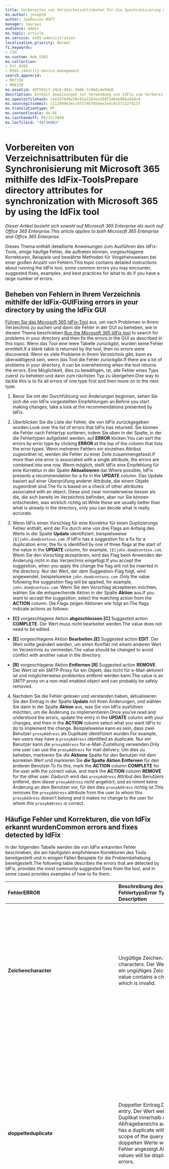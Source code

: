 ```yaml
---
title: Vorbereiten von Verzeichnisattributen für die Synchronisierung mit Microsoft 365 mithilfe des IdFix-Tools
ms.author: josephd
author: JoeDavies-MSFT
manager: laurawi
audience: Admin
ms.topic: article
ms.service: o365-administration
localization_priority: Normal
f1.keywords:
- CSH
ms.custom: Adm_O365
ms.collection:
- Ent_O365
- M365-identity-device-management
search.appverid:
- MET150
- MOE150
ms.assetid: 497593cf-24c6-491c-940b-7c86dcde9de0
description: Enthält Anweisungen zur Verwendung von IdFix zum Vorbereiten und Bereinigen des lokalen Verzeichnisses vor dem Synchronisieren mit Microsoft 365.
ms.openlocfilehash: cae1df048e58c65a3203ea39df18beb986adb0c8
ms.sourcegitcommit: c112869b3ecc0f574b7054ee1edc8c57132f8237
ms.translationtype: MT
ms.contentlocale: de-DE
ms.lasthandoff: 06/15/2020
ms.locfileid: "44736003"
---
```

# <a name="prepare-directory-attributes-for-synchronization-with-microsoft-365-by-using-the-idfix-tool"></a><span data-ttu-id="35b2a-103">Vorbereiten von Verzeichnisattributen für die Synchronisierung mit Microsoft 365 mithilfe des IdFix-Tools</span><span class="sxs-lookup"><span data-stu-id="35b2a-103">Prepare directory attributes for synchronization with Microsoft 365 by using the IdFix tool</span></span>

<span data-ttu-id="35b2a-104">*Dieser Artikel bezieht sich sowohl auf Microsoft 365 Enterprise als auch auf Office 365 Enterprise.*</span><span class="sxs-lookup"><span data-stu-id="35b2a-104">*This article applies to both Microsoft 365 Enterprise and Office 365 Enterprise.*</span></span>

<span data-ttu-id="35b2a-105">Dieses Thema enthält detaillierte Anweisungen zum Ausführen des IdFix-Tools, einige häufige Fehler, die auftreten können, vorgeschlagene Korrekturen, Beispiele und bewährte Methoden für Vorgehensweisen bei einer großen Anzahl von Fehlern.</span><span class="sxs-lookup"><span data-stu-id="35b2a-105">This topic contains detailed instructions about running the IdFix tool, some common errors you may encounter, suggested fixes, examples, and best practices for what to do if you have a large number of errors.</span></span>
  
## <a name="fixing-errors-in-your-directory-by-using-the-idfix-gui"></a><span data-ttu-id="35b2a-106">Beheben von Fehlern in Ihrem Verzeichnis mithilfe der IdFix-GUI</span><span class="sxs-lookup"><span data-stu-id="35b2a-106">Fixing errors in your directory by using the IdFix GUI</span></span>

<span data-ttu-id="35b2a-107">[Führen Sie das Microsoft 365 IdFix-Tool](install-and-run-idfix.md) aus, um nach Problemen in Ihrem Verzeichnis zu suchen und dann die Fehler in der GUI zu beheben, wie in diesem Thema beschrieben.</span><span class="sxs-lookup"><span data-stu-id="35b2a-107">[Run the Microsoft 365 IdFix tool](install-and-run-idfix.md) to search for problems in your directory and then fix the errors in the GUI as described in this topic.</span></span> <span data-ttu-id="35b2a-108">Wenn das Tool eine leere Tabelle zurückgibt, wurden keine Fehler ermittelt.</span><span class="sxs-lookup"><span data-stu-id="35b2a-108">If a blank table is returned by the tool, then no errors were discovered.</span></span> <span data-ttu-id="35b2a-109">Wenn es viele Probleme in Ihrem Verzeichnis gibt, kann es überwältigend sein, wenn das Tool die Fehler zurückgibt.</span><span class="sxs-lookup"><span data-stu-id="35b2a-109">If there are a lot of problems in your directory, it can be overwhelming when the tool returns the errors.</span></span> <span data-ttu-id="35b2a-110">Eine Möglichkeit, dies zu bewältigen, ist, alle Fehler eines Typs zuerst zu beheben und dann zum nächsten Typ zu übergehen.</span><span class="sxs-lookup"><span data-stu-id="35b2a-110">One way to tackle this is to fix all errors of one type first and then move on to the next type.</span></span> 
  
1. <span data-ttu-id="35b2a-111">Bevor Sie mit der Durchführung von Änderungen beginnen, sehen Sie sich die von IdFix vorgestellten Empfehlungen an.</span><span class="sxs-lookup"><span data-stu-id="35b2a-111">Before you start making changes, take a look at the recommendations presented by IdFix.</span></span>
    
2. <span data-ttu-id="35b2a-112">Überblicken Sie die Liste der Fehler, die von IdFix zurückgegeben wurden.</span><span class="sxs-lookup"><span data-stu-id="35b2a-112">Look over the list of errors that IdFix has returned.</span></span> <span data-ttu-id="35b2a-113">Sie können die Fehler nach Fehlertyp sortieren, indem Sie oben in der Spalte, in der die Fehlertypen aufgelistet werden, auf **ERROR** klicken.</span><span class="sxs-lookup"><span data-stu-id="35b2a-113">You can sort the errors by error type by clicking **ERROR** at the top of the column that lists the error types.</span></span> <span data-ttu-id="35b2a-114">Wenn mehreren Fehlern ein einzelnes Attribut zugeordnet ist, werden die Fehler zu einer Zeile zusammengefasst.</span><span class="sxs-lookup"><span data-stu-id="35b2a-114">If more than one error is associated with a single attribute, the errors are combined into one row.</span></span> <span data-ttu-id="35b2a-115">Wenn möglich, stellt IdFix eine Empfehlung für eine Korrektur in der Spalte **Aktualisieren** dar.</span><span class="sxs-lookup"><span data-stu-id="35b2a-115">Where possible, IdFix presents a recommendation for a fix in the **UPDATE** column.</span></span> <span data-ttu-id="35b2a-116">Das Update basiert auf einer Überprüfung anderer Attribute, die einem Objekt zugeordnet sind.</span><span class="sxs-lookup"><span data-stu-id="35b2a-116">The fix is based on a check of other attributes associated with an object.</span></span> <span data-ttu-id="35b2a-117">Diese sind zwar normalerweise besser als die, die sich bereits im Verzeichnis befinden, aber nur Sie können entscheiden, was wirklich richtig ist.</span><span class="sxs-lookup"><span data-stu-id="35b2a-117">While these are usually better than what is already in the directory, only you can decide what is really accurate.</span></span> 
    
3. <span data-ttu-id="35b2a-118">Wenn IdFix einen Vorschlag für eine Korrektur für einen Duplizierungs Fehler enthält, wird der Fix durch eine von drei Flags am Anfang des Werts in der Spalte **Update** identifiziert, beispielsweise `[E]john.doe@contoso.com` .</span><span class="sxs-lookup"><span data-stu-id="35b2a-118">If IdFix has a suggestion for a fix for a duplication error, the fix is identified by one of three flags at the start of the value in the **UPDATE** column, for example,  `[E]john.doe@contoso.com`.</span></span> <span data-ttu-id="35b2a-119">Wenn Sie den Vorschlag akzeptieren, wird das Flag beim Anwenden der Änderung nicht in das Verzeichnis eingefügt.</span><span class="sxs-lookup"><span data-stu-id="35b2a-119">If you accept the suggestion, when you apply the change the flag will not be inserted in the directory.</span></span> <span data-ttu-id="35b2a-120">Nur der Wert, der dem Suggestion-Flag folgt, wird angewendet, beispielsweise `john.doe@contoso.com` .</span><span class="sxs-lookup"><span data-stu-id="35b2a-120">Only the value following the suggestion flag will be applied, for example,  `john.doe@contoso.com`.</span></span> <span data-ttu-id="35b2a-121">Wenn Sie den Vorschlag akzeptieren möchten, wählen Sie die entsprechende Aktion in der Spalte **Aktion** aus.</span><span class="sxs-lookup"><span data-stu-id="35b2a-121">If you want to accept the suggestion, select the matching action from the **ACTION** column.</span></span> <span data-ttu-id="35b2a-122">Die Flags zeigen Aktionen wie folgt an:</span><span class="sxs-lookup"><span data-stu-id="35b2a-122">The flags indicate actions as follows:</span></span> 
    
 - <span data-ttu-id="35b2a-123">**[C]** vorgeschlagene Aktion **abgeschlossen**.</span><span class="sxs-lookup"><span data-stu-id="35b2a-123">**[C]** Suggested action **COMPLETE**.</span></span> <span data-ttu-id="35b2a-124">Der Wert muss nicht bearbeitet werden.</span><span class="sxs-lookup"><span data-stu-id="35b2a-124">The value does not need to be edited.</span></span>
    
 - <span data-ttu-id="35b2a-125">**[E]** vorgeschlagene Aktion **Bearbeiten**.</span><span class="sxs-lookup"><span data-stu-id="35b2a-125">**[E]** Suggested action **EDIT**.</span></span> <span data-ttu-id="35b2a-126">Der Wert sollte geändert werden, um einen Konflikt mit einem anderen Wert im Verzeichnis zu vermeiden.</span><span class="sxs-lookup"><span data-stu-id="35b2a-126">The value should be changed to avoid conflict with another value in the directory.</span></span>
    
 - <span data-ttu-id="35b2a-127">**[R]** vorgeschlagene Aktion **Entfernen**.</span><span class="sxs-lookup"><span data-stu-id="35b2a-127">**[R]** Suggested action **REMOVE**.</span></span> <span data-ttu-id="35b2a-128">Der Wert ist ein SMTP-Proxy für ein Objekt, das nicht für e-Mail-aktiviert ist und möglicherweise problemlos entfernt werden kann.</span><span class="sxs-lookup"><span data-stu-id="35b2a-128">The value is an SMTP proxy on a non-mail enabled object and can probably be safely removed.</span></span>
    
4. <span data-ttu-id="35b2a-129">Nachdem Sie die Fehler gelesen und verstanden haben, aktualisieren Sie den Eintrag in der Spalte **Update** mit Ihren Änderungen, und wählen Sie dann in der Spalte **Aktion** aus, was Sie von IdFix ausführen möchten, um die Änderung zu implementieren.</span><span class="sxs-lookup"><span data-stu-id="35b2a-129">Once you've read and understood the errors, update the entry in the **UPDATE** column with your changes, and then in the **ACTION** column select what you want IdFix to do to implement the change.</span></span> <span data-ttu-id="35b2a-130">Beispielsweise kann es sein, dass zwei Benutzer `proxyAddress` als Duplikate identifiziert wurden.</span><span class="sxs-lookup"><span data-stu-id="35b2a-130">For example, two users may have a  `proxyAddress` identified as duplicate.</span></span> <span data-ttu-id="35b2a-131">Nur ein Benutzer kann die `proxyAddress` for-e-Mail-Zustellung verwenden.</span><span class="sxs-lookup"><span data-stu-id="35b2a-131">Only one user can use the  `proxyAddress` for mail delivery.</span></span> <span data-ttu-id="35b2a-132">Um dies zu beheben, markieren Sie die **Aktions** Spalte für den Benutzer mit dem korrekten Wert und markieren Sie **die Spalte** **Aktion** **Entfernen** für den anderen Benutzer.</span><span class="sxs-lookup"><span data-stu-id="35b2a-132">To fix this, mark the **ACTION** column **COMPLETE** for the user with the correct value, and mark the **ACTION** column **REMOVE** for the other user.</span></span> <span data-ttu-id="35b2a-133">Dadurch wird das `proxyAddress` Attribut des Benutzers entfernt, dem dieser `proxyAddress` nicht angehört, und es nimmt keine Änderung an dem Benutzer vor, für den dies `proxyAddress` richtig ist.</span><span class="sxs-lookup"><span data-stu-id="35b2a-133">This removes the  `proxyAddress` attribute from the user to whom this  `proxyAddress` doesn't belong and it makes no change to the user for whom this  `proxyAddress` is correct.</span></span>
    
## <a name="common-errors-and-fixes-detected-by-idfix"></a><span data-ttu-id="35b2a-134">Häufige Fehler und Korrekturen, die von IdFix erkannt wurden</span><span class="sxs-lookup"><span data-stu-id="35b2a-134">Common errors and fixes detected by IdFix</span></span>
<span data-ttu-id="35b2a-135">In der folgenden Tabelle werden die von IdFix erkannten Fehler beschrieben, die am häufigsten empfohlenen Korrekturen des Tools bereitgestellt und in einigen Fällen Beispiele für die Problembehebung bereitgestellt.</span><span class="sxs-lookup"><span data-stu-id="35b2a-135">The following table describes the errors that are detected by IdFix, provides the most commonly suggested fixes from the tool, and in some cases provides examples of how to fix them.</span></span>

|<span data-ttu-id="35b2a-136">**Fehler**</span><span class="sxs-lookup"><span data-stu-id="35b2a-136">**ERROR**</span></span>|<span data-ttu-id="35b2a-137">**Beschreibung des Fehlertyps**</span><span class="sxs-lookup"><span data-stu-id="35b2a-137">**Error Type Description**</span></span>|<span data-ttu-id="35b2a-138">**Vorgeschlagene Korrektur**</span><span class="sxs-lookup"><span data-stu-id="35b2a-138">**Suggested Fix**</span></span>|<span data-ttu-id="35b2a-139">**Beispiel**</span><span class="sxs-lookup"><span data-stu-id="35b2a-139">**Example**</span></span>|
|:-----|:-----|:-----|:-----|
|<span data-ttu-id="35b2a-140">**Zeichen**</span><span class="sxs-lookup"><span data-stu-id="35b2a-140">**character**</span></span> | <span data-ttu-id="35b2a-141">Ungültige Zeichen.</span><span class="sxs-lookup"><span data-stu-id="35b2a-141">Illegal characters.</span></span> <span data-ttu-id="35b2a-142">Der Wert enthält ein ungültiges Zeichen.</span><span class="sxs-lookup"><span data-stu-id="35b2a-142">The value contains a character which is invalid.</span></span> | <span data-ttu-id="35b2a-143">Der vorgeschlagene Fix für den Fehler, der in der Spalte **Update** angezeigt wird, zeigt den Wert mit dem ungültigen Zeichen entfernt.</span><span class="sxs-lookup"><span data-stu-id="35b2a-143">The suggested fix for the error shown in the **UPDATE** column shows the value with the invalid character removed.</span></span>  <br/> | <span data-ttu-id="35b2a-144">Ein nach folgender Leerzeichen am Ende einer gültigen e-Mail-Adresse ist ein ungültiges Zeichen, beispielsweise:</span><span class="sxs-lookup"><span data-stu-id="35b2a-144">A trailing space at the end of a valid mail address is an illegal character, for example:</span></span>  <br/> <span data-ttu-id="35b2a-145">" `user@contoso.com` "</span><span class="sxs-lookup"><span data-stu-id="35b2a-145">" `user@contoso.com` "</span></span>  <br/> <span data-ttu-id="35b2a-146">Ein führender Leerraum am Anfang einer gültigen e-Mail-Adresse ist ein ungültiges Zeichen, beispielsweise:</span><span class="sxs-lookup"><span data-stu-id="35b2a-146">A leading space at the beginning of a valid mail address is an illegal character, for example:</span></span>  <br/> <span data-ttu-id="35b2a-147">" ` user@contoso.com `"</span><span class="sxs-lookup"><span data-stu-id="35b2a-147">" ` user@contoso.com `"</span></span>  <br/>  <span data-ttu-id="35b2a-148">Das `ú` Zeichen ist ein ungültiges Zeichen.</span><span class="sxs-lookup"><span data-stu-id="35b2a-148">The  `ú` character is an illegal character.</span></span> |
|<span data-ttu-id="35b2a-149">**doppelte**</span><span class="sxs-lookup"><span data-stu-id="35b2a-149">**duplicate**</span></span> | <span data-ttu-id="35b2a-150">Doppelter Eintrag.</span><span class="sxs-lookup"><span data-stu-id="35b2a-150">Duplicate entry.</span></span> <span data-ttu-id="35b2a-151">Der Wert weist ein Duplikat innerhalb des Abfragebereichs auf.</span><span class="sxs-lookup"><span data-stu-id="35b2a-151">The value has a duplicate within the scope of the query.</span></span> <span data-ttu-id="35b2a-152">Alle doppelten Werte werden als Fehler angezeigt.</span><span class="sxs-lookup"><span data-stu-id="35b2a-152">All duplicate values will be displayed as errors.</span></span> | <span data-ttu-id="35b2a-153">Bearbeiten oder Entfernen von Werten, um Duplikate zu vermeiden.</span><span class="sxs-lookup"><span data-stu-id="35b2a-153">Edit or remove values to eliminate duplication.</span></span> <span data-ttu-id="35b2a-154">Das Tool stellt keine vorgeschlagene Korrektur für Duplikate bereit.</span><span class="sxs-lookup"><span data-stu-id="35b2a-154">The tool will not provide a suggested fix for duplicates.</span></span> <span data-ttu-id="35b2a-155">Stattdessen müssen Sie auswählen, welches der zwei oder mehr Duplikate der richtige ist, und die doppelten Einträge oder Einträge löschen.</span><span class="sxs-lookup"><span data-stu-id="35b2a-155">Instead, you must choose which of the two or more duplicates is the correct one and delete the duplicate entry or entries.</span></span> ||
|<span data-ttu-id="35b2a-156">**format**</span><span class="sxs-lookup"><span data-stu-id="35b2a-156">**format**</span></span> | <span data-ttu-id="35b2a-157">Formatierungsfehler.</span><span class="sxs-lookup"><span data-stu-id="35b2a-157">Formatting error.</span></span> <span data-ttu-id="35b2a-158">Der Wert verstößt gegen die Formatanforderungen für die Attributverwendung.</span><span class="sxs-lookup"><span data-stu-id="35b2a-158">The value violates the format requirements for the attribute usage.</span></span> | <span data-ttu-id="35b2a-159">Das vorgeschlagene Update zeigt den Wert an, bei dem ungültige Zeichen entfernt werden.</span><span class="sxs-lookup"><span data-stu-id="35b2a-159">The suggested Update will show the value with any invalid characters removed.</span></span> <span data-ttu-id="35b2a-160">Wenn keine ungültigen Zeichen vorhanden sind, werden das Update und der Wert gleich angezeigt.</span><span class="sxs-lookup"><span data-stu-id="35b2a-160">If there are no invalid characters the Update and Value will appear the same.</span></span> <span data-ttu-id="35b2a-161">Sie müssen bestimmen, was Sie im Update wirklich wünschen.</span><span class="sxs-lookup"><span data-stu-id="35b2a-161">You need to determine what you really want in the Update.</span></span> <span data-ttu-id="35b2a-162">Das Tool stellt keine vorgeschlagene Korrektur für alle Formatierungsfehler bereit.</span><span class="sxs-lookup"><span data-stu-id="35b2a-162">The tool will not provide a suggested fix for all formatting errors.</span></span> | <span data-ttu-id="35b2a-163">SMTP-Adressen müssen beispielsweise RFC 2822 entsprechen, und mailNickname kann nicht mit einem Punkt beginnen oder enden.</span><span class="sxs-lookup"><span data-stu-id="35b2a-163">For example SMTP addresses must comply with RFC 2822 and mailNickName cannot start or end with a period.</span></span> <span data-ttu-id="35b2a-164">Weitere Informationen zu den Formatanforderungen für Verzeichnisattribute finden Sie unter "Verzeichnisobjekt-und Attribut Vorbereitung" in [Vorbereiten der Bereitstellung von Benutzern über die Verzeichnissynchronisierung auf Microsoft 365](prepare-for-directory-synchronization.md).</span><span class="sxs-lookup"><span data-stu-id="35b2a-164">For more information about format requirements for directory attributes, see "Directory object and attribute preparation" in [Prepare to provision users through directory synchronization to Microsoft 365](prepare-for-directory-synchronization.md).</span></span> |
|<span data-ttu-id="35b2a-165">topleveldomain</span><span class="sxs-lookup"><span data-stu-id="35b2a-165">topleveldomain</span></span>  <br/> |<span data-ttu-id="35b2a-166">Domäne der obersten Ebene.</span><span class="sxs-lookup"><span data-stu-id="35b2a-166">Top level domain.</span></span> <span data-ttu-id="35b2a-167">Dies gilt für Werte, die der [RFC 2822](https://go.microsoft.com/fwlink/p/?LinkId=401464) -Formatierung unterliegen.</span><span class="sxs-lookup"><span data-stu-id="35b2a-167">This applies to values subject to [RFC 2822](https://go.microsoft.com/fwlink/p/?LinkId=401464) formatting.</span></span> <span data-ttu-id="35b2a-168">Wenn es sich bei der Domäne der obersten Ebene nicht um Internet Routing handelt, wird dies als Fehler erkannt.</span><span class="sxs-lookup"><span data-stu-id="35b2a-168">If the top level domain is not internet routable then this will be identified as an error.</span></span> <span data-ttu-id="35b2a-169">Beispielsweise ist eine SMTP-Adresse, die mit. local endet, nicht Internet routingfähig und würde diesen Fehler verursachen.</span><span class="sxs-lookup"><span data-stu-id="35b2a-169">For example an SMTP address ending in .local is not internet routable and would cause this error.</span></span> |<span data-ttu-id="35b2a-170">Ändern Sie den Wert in eine Internet Routingfähige Domäne wie `.com` oder `.net` .</span><span class="sxs-lookup"><span data-stu-id="35b2a-170">Change the value to an internet routable domain such as  `.com` or  `.net`.</span></span> | <span data-ttu-id="35b2a-171">Wechseln `myaddress@fourthcoffee.local` Sie zu `fourthcoffee.com` oder eine andere routingfähige Internetdomäne.</span><span class="sxs-lookup"><span data-stu-id="35b2a-171">Change  `myaddress@fourthcoffee.local` to  `fourthcoffee.com` or another internet routable domain.</span></span>  <br/> <span data-ttu-id="35b2a-172">Anweisungen finden Sie unter [Vorgehensweise Vorbereiten einer nicht routingfähigen Domäne (wie. Local Domain) für die Verzeichnissynchronisierung](prepare-a-non-routable-domain-for-directory-synchronization.md).</span><span class="sxs-lookup"><span data-stu-id="35b2a-172">For instructions, see [How to prepare a non-routable domain (such as .local domain) for directory synchronization](prepare-a-non-routable-domain-for-directory-synchronization.md).</span></span> |
|<span data-ttu-id="35b2a-173">**domainpart**</span><span class="sxs-lookup"><span data-stu-id="35b2a-173">**domainpart**</span></span> | <span data-ttu-id="35b2a-174">Domänen Teilefehler.</span><span class="sxs-lookup"><span data-stu-id="35b2a-174">Domain part error.</span></span> <span data-ttu-id="35b2a-175">Dies gilt für Werte, die der RFC 2822-Formatierung unterliegen.</span><span class="sxs-lookup"><span data-stu-id="35b2a-175">This applies to values subject to RFC 2822 formatting.</span></span> <span data-ttu-id="35b2a-176">Wenn der Domänenteil des Werts ungültig ist und nicht mit RFC 2822 übereinstimmt, wird dieser generiert.</span><span class="sxs-lookup"><span data-stu-id="35b2a-176">If the domain portion of the value is invalid and does not comply with RFC 2822 this will be generated.</span></span> | <span data-ttu-id="35b2a-177">Ändern Sie den Wert in einen, der RFC 2822 entspricht.</span><span class="sxs-lookup"><span data-stu-id="35b2a-177">Change the value to one that complies with RFC 2822.</span></span> <span data-ttu-id="35b2a-178">Stellen Sie beispielsweise sicher, dass keine Leerzeichen oder unzulässige Zeichen enthalten sind.</span><span class="sxs-lookup"><span data-stu-id="35b2a-178">For example, make sure that it doesn't contain any spaces or illegal characters.</span></span> | <span data-ttu-id="35b2a-179">Wechseln `myaddress@fourth coffee.com` Sie zu `myaddress@fourthcoffee.com` .</span><span class="sxs-lookup"><span data-stu-id="35b2a-179">Change  `myaddress@fourth coffee.com` to  `myaddress@fourthcoffee.com`.</span></span> |
|<span data-ttu-id="35b2a-180">**domainpart_localpart**</span><span class="sxs-lookup"><span data-stu-id="35b2a-180">**domainpart_localpart**</span></span> | <span data-ttu-id="35b2a-181">Fehler in der lokalen Komponente.</span><span class="sxs-lookup"><span data-stu-id="35b2a-181">Local-part error.</span></span> <span data-ttu-id="35b2a-182">Dies gilt für Werte, die der RFC 2822-Formatierung unterliegen.</span><span class="sxs-lookup"><span data-stu-id="35b2a-182">This applies to values subject to RFC 2822 formatting.</span></span> <span data-ttu-id="35b2a-183">Wenn der lokale Teil des Werts ungültig ist und nicht mit RFC 2822 übereinstimmt, wird dieser generiert.</span><span class="sxs-lookup"><span data-stu-id="35b2a-183">If the local-part of the value is invalid and does not comply with RFC 2822 this will be generated.</span></span> |<span data-ttu-id="35b2a-184">Ändern Sie den Wert in einen, der RFC 2822 entspricht.</span><span class="sxs-lookup"><span data-stu-id="35b2a-184">Change the value to one that complies with RFC 2822.</span></span> <span data-ttu-id="35b2a-185">Stellen Sie beispielsweise sicher, dass keine Leerzeichen oder unzulässige Zeichen enthalten sind.</span><span class="sxs-lookup"><span data-stu-id="35b2a-185">For example, make sure that it doesn't contain any spaces or illegal characters.</span></span> |<span data-ttu-id="35b2a-186">Wechseln `my"work"address@fourthcoffee.com` Sie zu `myworkaddress@fourthcoffee.com` .</span><span class="sxs-lookup"><span data-stu-id="35b2a-186">Change  `my"work"address@fourthcoffee.com` to  `myworkaddress@fourthcoffee.com`.</span></span> |
|<span data-ttu-id="35b2a-187">**length**</span><span class="sxs-lookup"><span data-stu-id="35b2a-187">**length**</span></span> | <span data-ttu-id="35b2a-188">Length-Fehler.</span><span class="sxs-lookup"><span data-stu-id="35b2a-188">Length error.</span></span> <span data-ttu-id="35b2a-189">Der Wert verstößt gegen den Längen Grenzwert für das Attribut.</span><span class="sxs-lookup"><span data-stu-id="35b2a-189">The value violates the length limit for the attribute.</span></span> <span data-ttu-id="35b2a-190">Dies wird am häufigsten auftreten, wenn das Verzeichnisschema geändert wurde.</span><span class="sxs-lookup"><span data-stu-id="35b2a-190">This is most commonly encountered when the directory schema has been altered.</span></span>  | <span data-ttu-id="35b2a-191">Durch das von IdFix vorgeschlagene Update wird der Wert auf die zulässige Länge gekürzt.</span><span class="sxs-lookup"><span data-stu-id="35b2a-191">The update suggested by IdFix will truncate the value to the acceptable length.</span></span>  <br/> <span data-ttu-id="35b2a-192">Beachten Sie, dass dies möglicherweise unerwünschte Ergebnisse hervorrufen kann.</span><span class="sxs-lookup"><span data-stu-id="35b2a-192">Be aware that this may produce undesired results.</span></span> <span data-ttu-id="35b2a-193">Sie sollten das vorgeschlagene Update überprüfen und bei Bedarf ändern, bevor Sie auf über **nehmen**klicken.</span><span class="sxs-lookup"><span data-stu-id="35b2a-193">You should review the suggested fix and change it if necessary before you click **Apply**.</span></span> ||
|<span data-ttu-id="35b2a-194">**leer**</span><span class="sxs-lookup"><span data-stu-id="35b2a-194">**blank**</span></span>  | <span data-ttu-id="35b2a-195">Leer oder Null-Fehler.</span><span class="sxs-lookup"><span data-stu-id="35b2a-195">Blank or null error.</span></span> <span data-ttu-id="35b2a-196">Der Wert verletzt die NULL-Einschränkung für Attribute, die synchronisiert werden sollen.</span><span class="sxs-lookup"><span data-stu-id="35b2a-196">The value violates the null restriction for attributes to be synchronized.</span></span> <span data-ttu-id="35b2a-197">Nur wenige Attribute müssen einen Wert enthalten.</span><span class="sxs-lookup"><span data-stu-id="35b2a-197">Only a few attributes must contain a value.</span></span> | <span data-ttu-id="35b2a-198">Wenn möglich, wird das vorgeschlagene Update andere Attributwerte nutzen, um einen wahrscheinlichen Ersatz zu generieren.</span><span class="sxs-lookup"><span data-stu-id="35b2a-198">If possible, the suggested update will leverage other attribute values in order to generate a likely substitute.</span></span> ||
|<span data-ttu-id="35b2a-199">**mailmatch**</span><span class="sxs-lookup"><span data-stu-id="35b2a-199">**mailmatch**</span></span> | <span data-ttu-id="35b2a-200">Dies gilt nur für Microsoft 365 dediziert.</span><span class="sxs-lookup"><span data-stu-id="35b2a-200">This applies to Microsoft 365 Dedicated only.</span></span> <span data-ttu-id="35b2a-201">Der Wert stimmt nicht mit dem e-Mail-Attribut überein.</span><span class="sxs-lookup"><span data-stu-id="35b2a-201">The value does not match the mail attribute.</span></span> | <span data-ttu-id="35b2a-202">Das vorgeschlagene Update ist der e-Mail-Attributwert, der mit "SMTP:" vorangestellt wurde.</span><span class="sxs-lookup"><span data-stu-id="35b2a-202">The suggested update will be the mail attribute value prefixed by "SMTP:".</span></span> ||
    
## <a name="operations-you-can-perform-by-using-idfix"></a><span data-ttu-id="35b2a-203">Vorgänge, die Sie mit IdFix ausführen können</span><span class="sxs-lookup"><span data-stu-id="35b2a-203">Operations you can perform by using IdFix</span></span>
<span data-ttu-id="35b2a-204">Um einen Fehler zu beheben, wählen Sie eine Option aus der Dropdownliste **Aktion** aus.</span><span class="sxs-lookup"><span data-stu-id="35b2a-204">To fix an error, you select an option from the **ACTION** drop-down list.</span></span> <span data-ttu-id="35b2a-205">In der folgenden Tabelle werden die **Aktions** Vorgänge beschrieben, die Sie mit dem IdFix-Tool für Attribute ausführen können.</span><span class="sxs-lookup"><span data-stu-id="35b2a-205">The following table describes the **ACTION** operations you can perform on attributes using the IdFix tool.</span></span> <span data-ttu-id="35b2a-206">Wenn Sie die Spalte **Action** leer lassen, führt das IdFix-Tool keine Aktionen für diesen spezifischen Fehler im Verzeichnis aus.</span><span class="sxs-lookup"><span data-stu-id="35b2a-206">If you leave the **ACTION** column empty, the IdFix tool will not take any action on that specific error in the directory.</span></span> 

|<span data-ttu-id="35b2a-207">**Aktion**</span><span class="sxs-lookup"><span data-stu-id="35b2a-207">**ACTION**</span></span>|<span data-ttu-id="35b2a-208">**Aktionsbeschreibung**</span><span class="sxs-lookup"><span data-stu-id="35b2a-208">**Action description**</span></span>|<span data-ttu-id="35b2a-209">**Beispiel**</span><span class="sxs-lookup"><span data-stu-id="35b2a-209">**Example**</span></span>|
|:-----|:-----|:-----|
|<span data-ttu-id="35b2a-210">**Abgeschlossen**</span><span class="sxs-lookup"><span data-stu-id="35b2a-210">**COMPLETE**</span></span> | <span data-ttu-id="35b2a-211">Der ursprüngliche Wert ist akzeptabel und sollte nicht geändert werden, obwohl er als Fehler erkannt wurde.</span><span class="sxs-lookup"><span data-stu-id="35b2a-211">The original value is acceptable and should not be changed despite being identified as an error.</span></span> | <span data-ttu-id="35b2a-212">Zwei Benutzer haben ein proxyAddress identifiziert als Duplikat.</span><span class="sxs-lookup"><span data-stu-id="35b2a-212">Two users have a proxyAddress identified as duplicate.</span></span> <span data-ttu-id="35b2a-213">Nur einer kann den Wert für die e-Mail-Zustellung verwenden.</span><span class="sxs-lookup"><span data-stu-id="35b2a-213">Only one can use the value for mail delivery.</span></span> <span data-ttu-id="35b2a-214">Markieren Sie den Benutzer mit dem korrekten Wert als **abgeschlossen**.</span><span class="sxs-lookup"><span data-stu-id="35b2a-214">Mark the user with the correct value as **COMPLETE**.</span></span> |
|<span data-ttu-id="35b2a-215">**Entfernen**</span><span class="sxs-lookup"><span data-stu-id="35b2a-215">**REMOVE**</span></span> | <span data-ttu-id="35b2a-216">Der Attributwert wird aus dem Quellobjekt gelöscht.</span><span class="sxs-lookup"><span data-stu-id="35b2a-216">The attribute value will be deleted from the source object.</span></span> <span data-ttu-id="35b2a-217">Im Fall eines mehrwertigen Attributs wird beispielsweise `proxyAddresses` nur der einzelne angezeigte Wert gelöscht.</span><span class="sxs-lookup"><span data-stu-id="35b2a-217">In the case of a multi-valued attribute, for example,  `proxyAddresses`, only the individual value shown will be deleted.</span></span> | <span data-ttu-id="35b2a-218">Zwei Benutzer haben ein proxyAddress identifiziert als Duplikat.</span><span class="sxs-lookup"><span data-stu-id="35b2a-218">Two users have a proxyAddress identified as duplicate.</span></span> <span data-ttu-id="35b2a-219">Nur einer kann den Wert für die e-Mail-Zustellung verwenden.</span><span class="sxs-lookup"><span data-stu-id="35b2a-219">Only one can use the value for mail delivery.</span></span> <span data-ttu-id="35b2a-220">Markieren Sie den Benutzer mit dem doppelten Wert als **Entfernen**.</span><span class="sxs-lookup"><span data-stu-id="35b2a-220">Mark the user with the duplicate value as **REMOVE**.</span></span> |
|<span data-ttu-id="35b2a-221">**Bearbeiten**</span><span class="sxs-lookup"><span data-stu-id="35b2a-221">**EDIT**</span></span> | <span data-ttu-id="35b2a-222">Die Informationen in der Spalte **Aktualisieren** werden verwendet, um den Attributwert zu ändern.</span><span class="sxs-lookup"><span data-stu-id="35b2a-222">The information in the **UPDATE** column will be used to modify the attribute value.</span></span> <span data-ttu-id="35b2a-223">Wenn ein gültiger **Aktualisierungs** Wert von IdFix vorgeschlagen wurde, wählen Sie in der Spalte **Aktion** die Option **Bearbeiten** aus, und fahren Sie mit dem nächsten Fehler fort.</span><span class="sxs-lookup"><span data-stu-id="35b2a-223">If a valid **UPDATE** value has been suggested by IdFix, then from the **ACTION** column, select **EDIT** and go on to the next error.</span></span> <span data-ttu-id="35b2a-224">Wenn Ihnen der Vorschlag nicht gefällt, geben Sie in der Spalte **Aktualisieren** einen neuen ein, und wählen Sie dann in der Spalte **Aktion** die Option **Bearbeiten**aus.</span><span class="sxs-lookup"><span data-stu-id="35b2a-224">If you don't like the suggestion, type a new one in the **UPDATE** column and then, from the **ACTION** column select **EDIT**.</span></span> ||
|<span data-ttu-id="35b2a-225">**Rückgängig**</span><span class="sxs-lookup"><span data-stu-id="35b2a-225">**UNDO**</span></span> | <span data-ttu-id="35b2a-226">Diese Option ist nur verfügbar, wenn Sie aus einem Transaktionsprotokoll wiederhergestellt haben.</span><span class="sxs-lookup"><span data-stu-id="35b2a-226">This option is only available if you have restored from a transaction log.</span></span> <span data-ttu-id="35b2a-227">Wenn Sie **Rückgängig**auswählen, wird der Attributwert auf den ursprünglichen Wert wiederhergestellt.</span><span class="sxs-lookup"><span data-stu-id="35b2a-227">If you select **UNDO**, the attribute value will be restored to the original value.</span></span> ||
|<span data-ttu-id="35b2a-228">**FAIL**</span><span class="sxs-lookup"><span data-stu-id="35b2a-228">**FAIL**</span></span> | <span data-ttu-id="35b2a-229">Dieser Wert wird nur zurückgegeben, wenn ein **Aktualisierungs** Wert einen unbekannten Konflikt mit AD DS Regeln aufweist.</span><span class="sxs-lookup"><span data-stu-id="35b2a-229">This value is only returned if an **UPDATE** value has an unknown conflict with AD DS rules.</span></span> <span data-ttu-id="35b2a-230">In diesem Fall können Sie den Wert in der Spalte **Update** erneut bearbeiten, wenn Sie wissen, was der Fehler ist.</span><span class="sxs-lookup"><span data-stu-id="35b2a-230">In this case, you can edit the value in the **UPDATE** column again if you know what the failure is.</span></span> <span data-ttu-id="35b2a-231">Es kann erforderlich sein, die Werte im Objekt mithilfe der ADSI-Bearbeitung zu analysieren.</span><span class="sxs-lookup"><span data-stu-id="35b2a-231">It may be necessary to analyze the values in the object using ADSI Edit.</span></span> <span data-ttu-id="35b2a-232">Weitere Informationen finden Sie unter [ADSI-Editor (AdsiEdit. msc)](https://go.microsoft.com/fwlink/p/?LinkId=401170).</span><span class="sxs-lookup"><span data-stu-id="35b2a-232">For more information, see [ADSI Edit (adsiedit.msc)](https://go.microsoft.com/fwlink/p/?LinkId=401170).</span></span> ||

<span data-ttu-id="35b2a-233">Nachdem Sie eine **Aktion** für einen Fehler oder einen Batch von Fehlern ausgewählt haben, klicken Sie auf über **nehmen**.</span><span class="sxs-lookup"><span data-stu-id="35b2a-233">After choosing an **ACTION** for an error or a batch of errors, click **Apply**.</span></span> <span data-ttu-id="35b2a-234">Wenn Sie auf **Apply** klicken, nimmt das Tool die Änderungen im Verzeichnis vor.</span><span class="sxs-lookup"><span data-stu-id="35b2a-234">When you click **Apply**, the tool makes the changes in the directory.</span></span> <span data-ttu-id="35b2a-235">Sie können Korrekturen für mehrere Fehler bereitstellen, bevor Sie auf über **nehmen** klicken, und IdFix wird Sie alle gleichzeitig ändern.</span><span class="sxs-lookup"><span data-stu-id="35b2a-235">You can provide fixes for multiple errors before you click **Apply** and IdFix will change them all at the same time.</span></span>

<span data-ttu-id="35b2a-236">Führen Sie IdFix erneut aus, um sicherzustellen, dass die von Ihnen vorgenommenen Korrekturen keine neuen Fehler verursachen.</span><span class="sxs-lookup"><span data-stu-id="35b2a-236">Run IdFix again to ensure that the fixes you made didn't introduce new errors.</span></span> <span data-ttu-id="35b2a-237">Sie können diese Schritte beliebig oft wiederholen.</span><span class="sxs-lookup"><span data-stu-id="35b2a-237">You can repeat these steps as many times as you need to.</span></span> <span data-ttu-id="35b2a-238">Es ist eine gute Idee, den Vorgang ein paar Mal durchzugehen, bevor Sie die Synchronisierung vornehmen.</span><span class="sxs-lookup"><span data-stu-id="35b2a-238">It's a good idea to go through the process a few times before you synchronize.</span></span>
    
## <a name="changing-the-rule-set-used-by-idfix"></a><span data-ttu-id="35b2a-239">Ändern des von IdFix verwendeten Regelsatzes</span><span class="sxs-lookup"><span data-stu-id="35b2a-239">Changing the rule set used by IdFix</span></span>
<span data-ttu-id="35b2a-240">IdFix verwendet standardmäßig den mehrinstanzenfähigen Regelsatz zum Testen der Einträge in Ihrem Verzeichnis.</span><span class="sxs-lookup"><span data-stu-id="35b2a-240">By default, IdFix uses the Multi-Tenant rule set to test the entries in your directory.</span></span> <span data-ttu-id="35b2a-241">Dies ist der richtige Regelsatz für die meisten Microsoft 365-Kunden.</span><span class="sxs-lookup"><span data-stu-id="35b2a-241">This is the right rule set for most Microsoft 365 customers.</span></span> <span data-ttu-id="35b2a-242">Wenn Sie jedoch ein Microsoft 365 dedizierter oder ITAR (International Traffic in Arms Regulations)-Kunde sind, können Sie IdFix so konfigurieren, dass stattdessen der dedizierte Regelsatz verwendet wird.</span><span class="sxs-lookup"><span data-stu-id="35b2a-242">However, if you are a Microsoft 365 Dedicated or ITAR (International Traffic in Arms Regulations) customer, you can configure IdFix to use the Dedicated rule set instead.</span></span> <span data-ttu-id="35b2a-243">Wenn Sie nicht sicher sind, was für ein Kundentyp Sie sind, können Sie diesen Schritt einfach überspringen.</span><span class="sxs-lookup"><span data-stu-id="35b2a-243">If you aren't sure what type of customer you are, you can safely skip this step.</span></span> <span data-ttu-id="35b2a-244">Klicken Sie auf das Zahnradsymbol in der Menüleiste, und klicken Sie dann auf **dediziert**, um den Regelsatz auf dediziert festzulegen.</span><span class="sxs-lookup"><span data-stu-id="35b2a-244">To set the rule set to Dedicated, click the gear icon in the menu bar and then click **Dedicated**.</span></span>
  
## <a name="changing-the-scope-of-the-search-used-by-idfix"></a><span data-ttu-id="35b2a-245">Ändern des Bereichs der Suche, die von IdFix verwendet wird</span><span class="sxs-lookup"><span data-stu-id="35b2a-245">Changing the scope of the search used by IdFix</span></span>
<span data-ttu-id="35b2a-246">Standardmäßig durchsucht IdFix das gesamte Verzeichnis.</span><span class="sxs-lookup"><span data-stu-id="35b2a-246">By default, IdFix searches the entire directory.</span></span> <span data-ttu-id="35b2a-247">Wenn Sie möchten, können Sie das Tool so konfigurieren, dass stattdessen eine bestimmte Unterstruktur durchsucht wird.</span><span class="sxs-lookup"><span data-stu-id="35b2a-247">If you want, you can configure the tool to search a specific subtree instead.</span></span> <span data-ttu-id="35b2a-248">Klicken Sie dazu in der Menüleiste auf das Filter Symbol, und geben Sie eine gültige Unterstruktur ein.</span><span class="sxs-lookup"><span data-stu-id="35b2a-248">To do this, in the menu bar, click the Filter icon and enter a valid subtree.</span></span>
  
## <a name="rolling-back-your-changes-by-using-the-idfix-gui"></a><span data-ttu-id="35b2a-249">Rollback der Änderungen mithilfe der IdFix-GUI</span><span class="sxs-lookup"><span data-stu-id="35b2a-249">Rolling back your changes by using the IdFix GUI</span></span>
<span data-ttu-id="35b2a-250">Jedes Mal, wenn Sie auf **Apply** klicken, um Änderungen zu übernehmen, erstellt das IdFix-Tool eine separate Datei namens Transaktionsprotokoll, in der die soeben vorgenommenen Änderungen aufgelistet werden.</span><span class="sxs-lookup"><span data-stu-id="35b2a-250">Each time you click **Apply** to apply changes, the IdFix tool creates a separate file called a transaction log that lists the changes you just made.</span></span> <span data-ttu-id="35b2a-251">Sie können das Transaktionsprotokoll verwenden, um nur die Änderungen zurückzusetzen, die sich im letzten Protokoll befinden, falls Sie einen Fehler machen.</span><span class="sxs-lookup"><span data-stu-id="35b2a-251">You can use the transaction log to roll back just those changes that are in the most recent log in case you make a mistake.</span></span> <span data-ttu-id="35b2a-252">Wenn Sie während der Aktualisierung einen Fehler machen, können Sie die zuletzt angewendeten Änderungen rückgängig machen, indem Sie auf **Rückgängig**klicken.</span><span class="sxs-lookup"><span data-stu-id="35b2a-252">If you make a mistake while you are updating, you can undo the most recently applied changes by clicking **Undo**.</span></span> <span data-ttu-id="35b2a-253">Wenn Sie auf **Rückgängig**klicken, verwendet IdFix das Transaktionsprotokoll, um nur die Änderungen im letzten Transaktionsprotokoll zurückzusetzen.</span><span class="sxs-lookup"><span data-stu-id="35b2a-253">When you click **Undo**, IdFix uses the transaction log to roll back just those changes that are in the most recent transaction log.</span></span> <span data-ttu-id="35b2a-254">Weitere Informationen zur Verwendung des Transaktionsprotokolls finden Sie unter [Microsoft 365 IdFix-Transaktionsprotokoll](idfix-transaction-log.md).</span><span class="sxs-lookup"><span data-stu-id="35b2a-254">For more information about using the transaction log, see [Microsoft 365 IdFix transaction log](idfix-transaction-log.md).</span></span>

## <a name="next-step"></a><span data-ttu-id="35b2a-255">Nächster Schritt</span><span class="sxs-lookup"><span data-stu-id="35b2a-255">Next step</span></span>

[<span data-ttu-id="35b2a-256">Einrichten der Verzeichnissynchronisierung</span><span class="sxs-lookup"><span data-stu-id="35b2a-256">Set up directory synchronization</span></span>](set-up-directory-synchronization.md)
